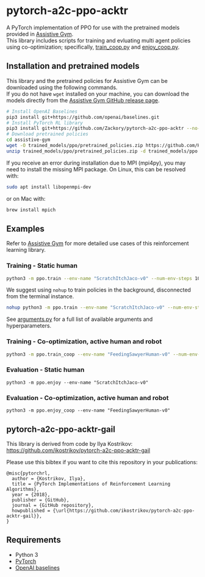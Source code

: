 # pytorch-a2c-ppo-acktr

A PyTorch implementation of PPO for use with the pretrained models provided in [Assistive Gym](https://github.com/Healthcare-Robotics/assistive-gym).  
This library includes scripts for training and evluating multi agent policies using co-optimization; specifically, [train_coop.py](https://github.com/Zackory/pytorch-a2c-ppo-acktr/blob/master/ppo/train_coop.py) and [enjoy_coop.py](https://github.com/Zackory/pytorch-a2c-ppo-acktr/blob/master/ppo/enjoy_coop.py).

## Installation and pretrained models
This library and the pretrained policies for Assistive Gym can be downloaded using the following commands.  
If you do not have `wget` installed on your machine, you can download the models directly from the [Assistive Gym GitHub release page](https://github.com/Healthcare-Robotics/assistive-gym/releases/download/0.100/pretrained_policies.zip).
```bash
# Install OpenAI Baselines
pip3 install git+https://github.com/openai/baselines.git
# Install PyTorch RL library
pip3 install git+https://github.com/Zackory/pytorch-a2c-ppo-acktr --no-cache-dir
# Download pretrained policies
cd assistive-gym
wget -O trained_models/ppo/pretrained_policies.zip https://github.com/Healthcare-Robotics/assistive-gym/releases/download/0.100/pretrained_policies.zip
unzip trained_models/ppo/pretrained_policies.zip -d trained_models/ppo
```
If you receive an error during installation due to MPI (mpi4py), you may need to install the missing MPI package. On Linux, this can be resolved with:
```bash
sudo apt install libopenmpi-dev
```
or on Mac with:
```bash
brew install mpich
```

## Examples
Refer to [Assistive Gym](https://github.com/Healthcare-Robotics/assistive-gym) for more detailed use cases of this reinforcement learning library.

### Training - Static human
```bash
python3 -m ppo.train --env-name "ScratchItchJaco-v0" --num-env-steps 10000000
```
We suggest using `nohup` to train policies in the background, disconnected from the terminal instance.
```bash
nohup python3 -m ppo.train --env-name "ScratchItchJaco-v0" --num-env-steps 10000000 --save-dir ./trained_models/ > nohup.out &
```
See [arguments.py](https://github.com/Zackory/pytorch-a2c-ppo-acktr/blob/master/ppo/a2c_ppo_acktr/arguments.py) for a full list of available arguments and hyperparameters.

### Training - Co-optimization, active human and robot
```bash
python3 -m ppo.train_coop --env-name "FeedingSawyerHuman-v0" --num-env-steps 10000000
```
### Evaluation - Static human
```
python3 -m ppo.enjoy --env-name "ScratchItchJaco-v0"
```
### Evaluation - Co-optimization, active human and robot
```
python3 -m ppo.enjoy_coop --env-name "FeedingSawyerHuman-v0"
```

## pytorch-a2c-ppo-acktr-gail
This library is derived from code by Ilya Kostrikov: https://github.com/ikostrikov/pytorch-a2c-ppo-acktr-gail

Please use this bibtex if you want to cite this repository in your publications:

    @misc{pytorchrl,
      author = {Kostrikov, Ilya},
      title = {PyTorch Implementations of Reinforcement Learning Algorithms},
      year = {2018},
      publisher = {GitHub},
      journal = {GitHub repository},
      howpublished = {\url{https://github.com/ikostrikov/pytorch-a2c-ppo-acktr-gail}},
    }

## Requirements

* Python 3
* [PyTorch](http://pytorch.org/)
* [OpenAI baselines](https://github.com/openai/baselines)
